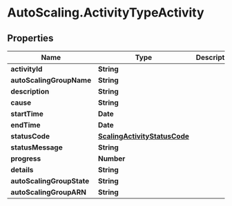 # AutoScaling.ActivityTypeActivity

## Properties

Name | Type | Description | Notes
------------ | ------------- | ------------- | -------------
**activityId** | **String** |  | 
**autoScalingGroupName** | **String** |  | 
**description** | **String** |  | [optional] 
**cause** | **String** |  | 
**startTime** | **Date** |  | 
**endTime** | **Date** |  | [optional] 
**statusCode** | [**ScalingActivityStatusCode**](ScalingActivityStatusCode.md) |  | 
**statusMessage** | **String** |  | [optional] 
**progress** | **Number** |  | [optional] 
**details** | **String** |  | [optional] 
**autoScalingGroupState** | **String** |  | [optional] 
**autoScalingGroupARN** | **String** |  | [optional] 


